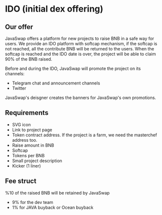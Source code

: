 # IDO (initial dex offering)

## Our offer
JavaSwap offers a platform for new projects to raise BNB in a safe way for users.
We provide an IDO platform with softcap mechanism, if the softcap is not reached, all the contribute BNB will be returned to the users.
When the softcap is reached and the IDO date is over, the project will be able to claim 90% of the BNB raised.

Before and during the IDO, JavaSwap will promote the project on its channels:
 - Telegram chat and announcement channels
 - Twitter

JavaSwap's deisgner creates the banners for JavaSwap's own promotions.


## Requirements
- SVG icon
- Link to project page
- Token contract address. If the project is a farm, we need the masterchef address too.
- Raise amount in BNB
- Softcap
- Tokens per BNB
- Small project description
- Kicker (1 liner)


## Fee struct
%10 of the raised BNB will be retained by JavaSwap
- 9% for the dev team
- 1% for JAVA buyback or Ocean buyback
